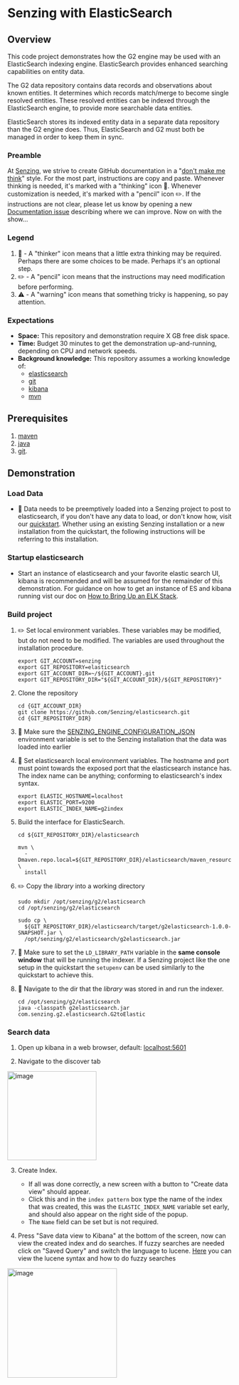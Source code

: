 # Senzing with ElasticSearch

## Overview

This code project demonstrates how the G2 engine may be used with an ElasticSearch indexing engine.  ElasticSearch provides enhanced searching capabilities on entity data.

The G2 data repository contains data records and observations about known entities.  It determines which records match/merge to become single resolved entities.  These resolved entities can be indexed through the ElasticSearch engine, to provide more searchable data entities.

ElasticSearch stores its indexed entity data in a separate data repository than the G2 engine does.  Thus, ElasticSearch and G2 must both be managed in order to keep them in sync.

### Preamble

At [Senzing](http://senzing.com),
we strive to create GitHub documentation in a
"[don't make me think](https://github.com/Senzing/knowledge-base/blob/main/WHATIS/dont-make-me-think.md)" style.
For the most part, instructions are copy and paste.
Whenever thinking is needed, it's marked with a "thinking" icon :thinking:.
Whenever customization is needed, it's marked with a "pencil" icon :pencil2:.
If the instructions are not clear, please let us know by opening a new
[Documentation issue](https://github.com/Senzing/template-python/issues/new?template=documentation_request.md)
describing where we can improve.   Now on with the show...

### Legend

1. :thinking: - A "thinker" icon means that a little extra thinking may be required.
   Perhaps there are some choices to be made.
   Perhaps it's an optional step.
1. :pencil2: - A "pencil" icon means that the instructions may need modification before performing.
1. :warning: - A "warning" icon means that something tricky is happening, so pay attention.

### Expectations

- **Space:** This repository and demonstration require X GB free disk space.
- **Time:** Budget 30 minutes to get the demonstration up-and-running, depending on CPU and network speeds.
- **Background knowledge:** This repository assumes a working knowledge of:
  - [elasticsearch](https://www.elastic.co/guide/en/elasticsearch/reference/current/install-elasticsearch.html)
  - [git](https://github.com/Senzing/knowledge-base/blob/main/WHATIS/git.md)
  - [kibana](https://www.elastic.co/guide/en/kibana/current/install.html)
  - [mvn](https://github.com/Senzing/knowledge-base/blob/main/WHATIS/maven.md)

## Prerequisites

1. [maven](https://github.com/Senzing/knowledge-base/blob/main/WHATIS/maven.md)
1. [java](https://github.com/Senzing/knowledge-base/blob/main/WHATIS/java.md)
1. [git](https://github.com/Senzing/knowledge-base/blob/main/WHATIS/git.md).
   
## Demonstration

### Load Data
- 🤔 Data needs to be preemptively loaded into a Senzing project to post to elasticsearch, if you don't have any data to load, or don't know how, visit our [quickstart](https://senzing.zendesk.com/hc/en-us/articles/115002408867-Quickstart-Guide-). Whether using an existing Senzing installation or a new installation from the quickstart, the following instructions will be referring to this installation.

### Startup elasticsearch

- Start an instance of elasticsearch and your favorite elastic search UI, kibana is recommended and will be assumed for the remainder of this demonstration. 
For guidance on how to get an instance of ES and kibana running vist our doc on [How to Bring Up an ELK Stack](https://github.com/Senzing/knowledge-base/blob/main/HOWTO/bring-up-ELK-stack.md).

### Build project

1. :pencil2: Set local environment variables.  These variables may be modified, but do not need to be modified.  The variables are used throughout the installation procedure.

    ```console
    export GIT_ACCOUNT=senzing
    export GIT_REPOSITORY=elasticsearch
    export GIT_ACCOUNT_DIR=~/${GIT_ACCOUNT}.git
    export GIT_REPOSITORY_DIR="${GIT_ACCOUNT_DIR}/${GIT_REPOSITORY}"
    ```
1. Clone the repository
    ```console
    cd {GIT_ACCOUNT_DIR}
    git clone https://github.com/Senzing/elasticsearch.git
    cd {GIT_REPOSITORY_DIR}
    ```
    
1. :thinking: Make sure the [SENZING_ENGINE_CONFIGURATION_JSON](https://github.com/Senzing/knowledge-base/blob/main/lists/environment-variables.md#senzing_engine_configuration_json) environment variable is set to the Senzing installation that the data was loaded into earlier

3. :thinking: Set elasticsearch local environment variables. The hostname and port must point towards the exposed port that the elasticsearch instance has. The index name can be anything; conforming to elasticsearch's index syntax.

    ```console
    export ELASTIC_HOSTNAME=localhost
    export ELASTIC_PORT=9200
    export ELASTIC_INDEX_NAME=g2index
    ```
    
1. Build the interface for ElasticSearch.

    ```console
    cd ${GIT_REPOSITORY_DIR}/elasticsearch

    mvn \
      -Dmaven.repo.local=${GIT_REPOSITORY_DIR}/elasticsearch/maven_resources \
      install
    ````

1. ✏️ Copy the *library* into a working directory

    ```console
    sudo mkdir /opt/senzing/g2/elasticsearch
    cd /opt/senzing/g2/elasticsearch

    sudo cp \
      ${GIT_REPOSITORY_DIR}/elasticsearch/target/g2elasticsearch-1.0.0-SNAPSHOT.jar \
      /opt/senzing/g2/elasticsearch/g2elasticsearch.jar
    ```

1. 🤔 Make sure to set the `LD_LIBRARY_PATH` variable in the **same console window** that will be running the indexer. If a Senzing project like the one setup in the quickstart the `setupenv` can be used similarly to the quickstart to achieve this.

1. 🤔 Navigate to the dir that the *library* was stored in and run the indexer.

   ```console
   cd /opt/senzing/g2/elasticsearch
   java -classpath g2elasticsearch.jar com.senzing.g2.elasticsearch.G2toElastic
   ```

### Search data

1. Open up kibana in a web browser, default: [localhost:5601](http://localhost:5601)

2. Navigate to the discover tab 

<img width="200" alt="image" src="https://github.com/Senzing/elasticsearch/assets/49598357/b7663a5b-b940-4ca6-b3b6-dc0250a5f3ba">

3. Create Index.
   * If all was done correctly, a new screen with a button to "Create data view" should appear.
   * Click this and in the `index pattern` box type the name of the index that was created, this was the `ELASTIC_INDEX_NAME` variable set early, and should also appear on the right side of the popup.
   * The `Name` field can be set but is not required.

5. Press "Save data view to Kibana" at the bottom of the screen, now can view the created index and do searches. If fuzzy searches are needed click on "Saved Query" and switch the language to lucene. [Here](https://www.elastic.co/guide/en/elasticsearch/reference/8.8/query-dsl-query-string-query.html#query-string-fuzziness) you can view the lucene syntax and how to do fuzzy searches
<img width="246" alt="image" src="https://github.com/SamMacy/elasticsearch/assets/49598357/c77b8f8b-6877-4701-9677-511e5aafb81f">
